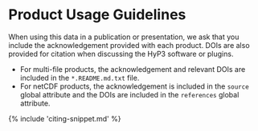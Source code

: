 # Product Usage Guidelines

When using this data in a publication or presentation, we ask that you include the
acknowledgement provided with each product. DOIs are also provided for citation
when discussing the HyP3 software or plugins.

- For multi-file products, the acknowledgement and relevant DOIs are included in
  the `*.README.md.txt` file.
- For netCDF products, the acknowledgement is included in the `source` global attribute
  and the DOIs are included in the `references` global attribute.
  
{% include 'citing-snippet.md' %}
